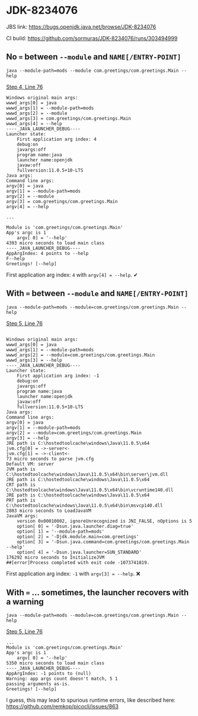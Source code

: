 # JDK-8234076
JBS link: https://bugs.openjdk.java.net/browse/JDK-8234076

CI build: https://github.com/sormuras/JDK-8234076/runs/303494999

## No `=` between `--module` and `NAME[/ENTRY-POINT]`

`java --module-path=mods --module com.greetings/com.greetings.Main --help`

[Step 4, Line 76](https://github.com/sormuras/JDK-8234076/commit/05b3eb103b0d97648ea6b9d7619bc3d656de866e/checks?check_suite_id=311492401#step:4:76)

```
Windows original main args:
wwwd_args[0] = java
wwwd_args[1] = --module-path=mods
wwwd_args[2] = --module
wwwd_args[3] = com.greetings/com.greetings.Main
wwwd_args[4] = --help
----_JAVA_LAUNCHER_DEBUG----
Launcher state:
	First application arg index: 4
	debug:on
	javargs:off
	program name:java
	launcher name:openjdk
	javaw:off
	fullversion:11.0.5+10-LTS
Java args:
Command line args:
argv[0] = java
argv[1] = --module-path=mods
argv[2] = --module
argv[3] = com.greetings/com.greetings.Main
argv[4] = --help

...

Module is 'com.greetings/com.greetings.Main'
App's argc is 1
    argv[ 0] = '--help'
4393 micro seconds to load main class
----_JAVA_LAUNCHER_DEBUG----
AppArgIndex: 4 points to --help
F--help
Greetings! [--help]
```

First application arg index: `4` with `argv[4] = --help`. ✔

## With `=` between `--module` and `NAME[/ENTRY-POINT]`

`java --module-path=mods --module=com.greetings/com.greetings.Main --help`

[Step 5, Line 76](https://github.com/sormuras/JDK-8234076/commit/05b3eb103b0d97648ea6b9d7619bc3d656de866e/checks?check_suite_id=311492401#step:5:76)

```

Windows original main args:
wwwd_args[0] = java
wwwd_args[1] = --module-path=mods
wwwd_args[2] = --module=com.greetings/com.greetings.Main
wwwd_args[3] = --help
----_JAVA_LAUNCHER_DEBUG----
Launcher state:
	First application arg index: -1
	debug:on
	javargs:off
	program name:java
	launcher name:openjdk
	javaw:off
	fullversion:11.0.5+10-LTS
Java args:
Command line args:
argv[0] = java
argv[1] = --module-path=mods
argv[2] = --module=com.greetings/com.greetings.Main
argv[3] = --help
JRE path is C:\hostedtoolcache\windows\Java\11.0.5\x64
jvm.cfg[0] = ->-server<-
jvm.cfg[1] = ->-client<-
73 micro seconds to parse jvm.cfg
Default VM: server
JVM path is C:\hostedtoolcache\windows\Java\11.0.5\x64\bin\server\jvm.dll
JRE path is C:\hostedtoolcache\windows\Java\11.0.5\x64
CRT path is C:\hostedtoolcache\windows\Java\11.0.5\x64\bin\vcruntime140.dll
JRE path is C:\hostedtoolcache\windows\Java\11.0.5\x64
PRT path is C:\hostedtoolcache\windows\Java\11.0.5\x64\bin\msvcp140.dll
2803 micro seconds to LoadJavaVM
JavaVM args:
    version 0x00010002, ignoreUnrecognized is JNI_FALSE, nOptions is 5
    option[ 0] = '-Dsun.java.launcher.diag=true'
    option[ 1] = '--module-path=mods'
    option[ 2] = '-Djdk.module.main=com.greetings'
    option[ 3] = '-Dsun.java.command=com.greetings/com.greetings.Main --help'
    option[ 4] = '-Dsun.java.launcher=SUN_STANDARD'
176292 micro seconds to InitializeJVM
##[error]Process completed with exit code -1073741819.
```

First application arg index: `-1` with `argv[3] = --help`. ❌

## With `=` ... sometimes, the launcher recovers with a warning

`java --module-path=mods --module=com.greetings/com.greetings.Main --help`

[Step 5, Line 76](https://github.com/sormuras/JDK-8234076/runs/303538563#step:5:76)

```
...
Module is 'com.greetings/com.greetings.Main'
App's argc is 1
    argv[ 0] = '--help'
5350 micro seconds to load main class
----_JAVA_LAUNCHER_DEBUG----
AppArgIndex: -1 points to (null)
Warning: app args count doesn't match, 5 1
passing arguments as-is.
Greetings! [--help]
```

I guess, this may lead to spurious runtime errors, like described here: https://github.com/remkop/picocli/issues/863
